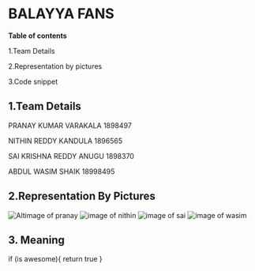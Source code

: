 # BALAYYA FANS

**Table of contents** 

1.Team Details

2.Representation by pictures

3.Code snippet

## 1.Team Details

PRANAY KUMAR VARAKALA 1898497

NITHIN REDDY KANDULA 1896565 

SAI KRISHNA REDDY ANUGU 1898370

ABDUL WASIM SHAIK 18998495

## 2.Representation By Pictures

![Altimage of pranay](https://scontent-ort2-1.cdninstagram.com/vp/0fdc7103d484e4d61e5de2ab8c27eaac/5D0DE324/t51.2885-15/sh0.08/e35/s640x640/54213695_2210212399233027_2980186793002560163_n.jpg?_nc_ht=scontent-ort2-1.cdninstagram.com)
![image of nithin](https://i.pinimg.com/originals/51/c7/cb/51c7cb4baf9a65f310491db94133cbe6.jpg)
![image of sai](https://images.news18.com/ibnlive/uploads/761x506/jpg/2018/02/suresh-raina.jpg)
![image of wasim](https://fsmedia.imgix.net/88/b5/a6/01/774b/4a5f/a717/81321915d34f/now-thats-a-handy-dandy-notebook.jpeg?rect=0%2C0%2C1200%2C600&auto=format%2Ccompress&dpr=2&w=650)

## 3. Meaning

if (is awesome){
return true
}
